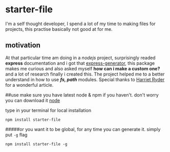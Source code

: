 
# starter-file 

I'm a self thought developer, I spend a lot of my time to making files for projects, this practise basically not good at for me.

## motivation 
At that particular time am doing in a  _nodejs_ project, surprisingly readed **express** documentation and i got that [express-generator](https://expressjs.com/en/starter/generator.html), this package makes me curious and also asked myself **how can i make a custom one?** and a lot of research finally i created this. The project helped me to a better understand in how to use ***fs, path*** modules. Special thanks to [Harriet Ryder](https://medium.com/northcoders/creating-a-project-generator-with-node-29e13b3cd309) for a wonderful article.

##use 
make sure you have latest node & npm if you haven't. don't worry you can download it [node](https://nodejs.org/en/)

type in your terminal for local installation
```
npm install starter-file
```
#####or 
you want it to be global, for any time you can generate it. simply put `-g` flag
```
npm install starter-file -g
```

